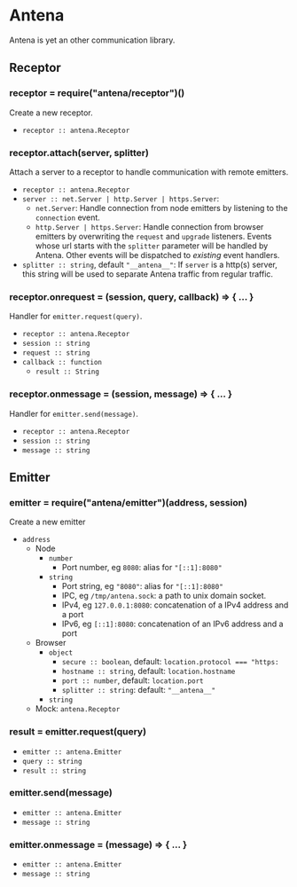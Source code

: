 # Antena

Antena is yet an other communication library.

## Receptor

### receptor = require("antena/receptor")()

Create a new receptor.
* `receptor :: antena.Receptor`

### receptor.attach(server, splitter)

Attach a server to a receptor to handle communication with remote emitters.

* `receptor :: antena.Receptor`
* `server :: net.Server | http.Server | https.Server`:
  * `net.Server`:
    Handle connection from node emitters by listening to the `connection` event.
  * `http.Server | https.Server`:
    Handle connection from browser emitters by overwriting the `request` and `upgrade` listeners.
    Events whose url starts with the `splitter` parameter will be handled by Antena.
    Other events will be dispatched to *existing* event handlers.
* `splitter :: string`, default `"__antena__"`:
  If `server` is a http(s) server, this string will be used to separate Antena traffic from regular traffic.

### receptor.onrequest = (session, query, callback) => { ... }

Handler for `emitter.request(query)`.

* `receptor :: antena.Receptor`
* `session :: string`
* `request :: string`
* `callback :: function`
  * `result :: String`

### receptor.onmessage = (session, message) => { ... }

Handler for `emitter.send(message)`.

* `receptor :: antena.Receptor`
* `session :: string`
* `message :: string`

## Emitter

### emitter = require("antena/emitter")(address, session)

Create a new emitter 

* `address`
  * Node
    * `number`
      * Port number, eg `8080`: alias for `"[::1]:8080"`
    * `string`
      * Port string, eg `"8080"`: alias for `"[::1]:8080"`
      * IPC, eg `/tmp/antena.sock`: a path to unix domain socket.
      * IPv4, eg `127.0.0.1:8080`: concatenation of a IPv4 address and a port
      * IPv6, eg `[::1]:8080`: concatenation of an IPv6 address and a port
  * Browser
    * `object`
      * `secure :: boolean`, default: `location.protocol === "https:`
      * `hostname :: string`, default: `location.hostname`
      * `port :: number`, default: `location.port`
      * `splitter :: string`: default: `"__antena__"`
    * `string`
  * Mock: `antena.Receptor`

### result = emitter.request(query)

* `emitter :: antena.Emitter`
* `query :: string` 
* `result :: string`

### emitter.send(message)

* `emitter :: antena.Emitter`
* `message :: string`

### emitter.onmessage = (message) => { ... }

* `emitter :: antena.Emitter`
* `message :: string`
